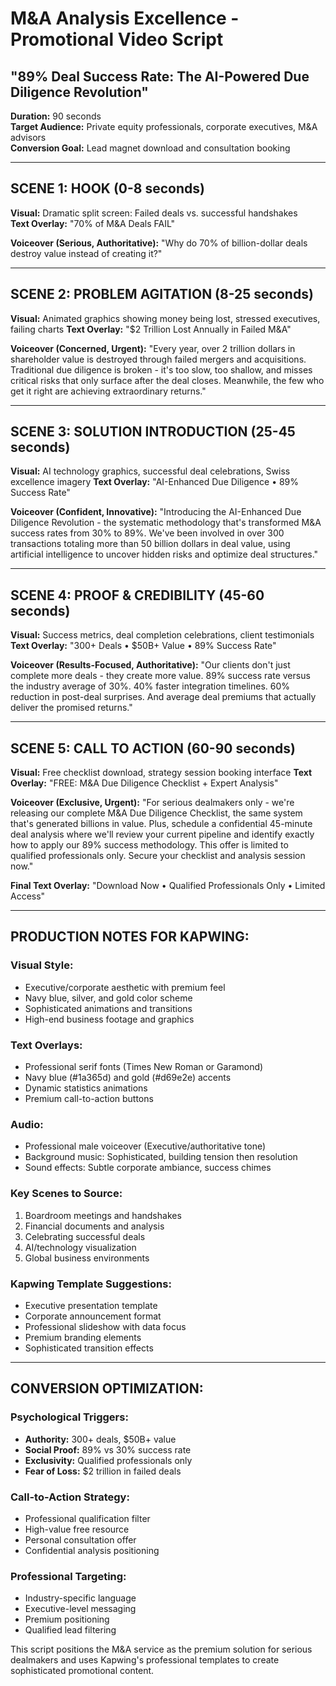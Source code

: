 # M&A Analysis Excellence - Promotional Video Script
## "89% Deal Success Rate: The AI-Powered Due Diligence Revolution"

**Duration:** 90 seconds  
**Target Audience:** Private equity professionals, corporate executives, M&A advisors  
**Conversion Goal:** Lead magnet download and consultation booking

---

## SCENE 1: HOOK (0-8 seconds)
**Visual:** Dramatic split screen: Failed deals vs. successful handshakes  
**Text Overlay:** "70% of M&A Deals FAIL"

**Voiceover (Serious, Authoritative):**
"Why do 70% of billion-dollar deals destroy value instead of creating it?"

---

## SCENE 2: PROBLEM AGITATION (8-25 seconds)
**Visual:** Animated graphics showing money being lost, stressed executives, failing charts
**Text Overlay:** "$2 Trillion Lost Annually in Failed M&A"

**Voiceover (Concerned, Urgent):**
"Every year, over 2 trillion dollars in shareholder value is destroyed through failed mergers and acquisitions. Traditional due diligence is broken - it's too slow, too shallow, and misses critical risks that only surface after the deal closes. Meanwhile, the few who get it right are achieving extraordinary returns."

---

## SCENE 3: SOLUTION INTRODUCTION (25-45 seconds)
**Visual:** AI technology graphics, successful deal celebrations, Swiss excellence imagery
**Text Overlay:** "AI-Enhanced Due Diligence • 89% Success Rate"

**Voiceover (Confident, Innovative):**
"Introducing the AI-Enhanced Due Diligence Revolution - the systematic methodology that's transformed M&A success rates from 30% to 89%. We've been involved in over 300 transactions totaling more than 50 billion dollars in deal value, using artificial intelligence to uncover hidden risks and optimize deal structures."

---

## SCENE 4: PROOF & CREDIBILITY (45-60 seconds)
**Visual:** Success metrics, deal completion celebrations, client testimonials
**Text Overlay:** "300+ Deals • $50B+ Value • 89% Success Rate"

**Voiceover (Results-Focused, Authoritative):**
"Our clients don't just complete more deals - they create more value. 89% success rate versus the industry average of 30%. 40% faster integration timelines. 60% reduction in post-deal surprises. And average deal premiums that actually deliver the promised returns."

---

## SCENE 5: CALL TO ACTION (60-90 seconds)
**Visual:** Free checklist download, strategy session booking interface
**Text Overlay:** "FREE: M&A Due Diligence Checklist + Expert Analysis"

**Voiceover (Exclusive, Urgent):**
"For serious dealmakers only - we're releasing our complete M&A Due Diligence Checklist, the same system that's generated billions in value. Plus, schedule a confidential 45-minute deal analysis where we'll review your current pipeline and identify exactly how to apply our 89% success methodology. This offer is limited to qualified professionals only. Secure your checklist and analysis session now."

**Final Text Overlay:** "Download Now • Qualified Professionals Only • Limited Access"

---

## PRODUCTION NOTES FOR KAPWING:

### Visual Style:
- Executive/corporate aesthetic with premium feel
- Navy blue, silver, and gold color scheme
- Sophisticated animations and transitions
- High-end business footage and graphics

### Text Overlays:
- Professional serif fonts (Times New Roman or Garamond)
- Navy blue (#1a365d) and gold (#d69e2e) accents
- Dynamic statistics animations
- Premium call-to-action buttons

### Audio:
- Professional male voiceover (Executive/authoritative tone)
- Background music: Sophisticated, building tension then resolution
- Sound effects: Subtle corporate ambiance, success chimes

### Key Scenes to Source:
1. Boardroom meetings and handshakes
2. Financial documents and analysis
3. Celebrating successful deals
4. AI/technology visualization
5. Global business environments

### Kapwing Template Suggestions:
- Executive presentation template
- Corporate announcement format
- Professional slideshow with data focus
- Premium branding elements
- Sophisticated transition effects

---

## CONVERSION OPTIMIZATION:

### Psychological Triggers:
- **Authority:** 300+ deals, $50B+ value
- **Social Proof:** 89% vs 30% success rate
- **Exclusivity:** Qualified professionals only
- **Fear of Loss:** $2 trillion in failed deals

### Call-to-Action Strategy:
- Professional qualification filter
- High-value free resource
- Personal consultation offer
- Confidential analysis positioning

### Professional Targeting:
- Industry-specific language
- Executive-level messaging
- Premium positioning
- Qualified lead filtering

This script positions the M&A service as the premium solution for serious dealmakers and uses Kapwing's professional templates to create sophisticated promotional content.